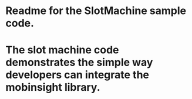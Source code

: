 # Readme for the SlotMachine sample code.

# The slot machine code demonstrates the simple way developers can integrate the mobinsight library.
